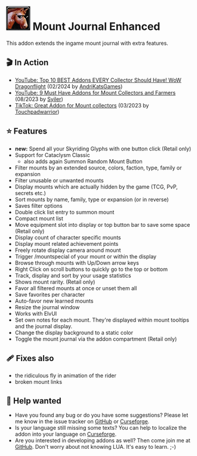 # ![Logo](https://raw.githubusercontent.com/exochron/MountJournalEnhanced/master/UI/icons/mje.png) Mount Journal Enhanced
This addon extends the ingame mount journal with extra features.

## 🎬 In Action
- [YouTube: Top 10 BEST Addons EVERY Collector Should Have! WoW Dragonflight](https://www.youtube.com/watch?v=c2a4NKMGimM&t=221s) (02/2024 by [AndriKatsGames](https://www.twitch.tv/andrikatsgames))
- [YouTube: 9 Must Have Addons for Mount Collectors and Farmers](https://www.youtube.com/watch?v=O4Sb1CtPado&t=530s) (08/2023 by [Syiler](https://www.twitch.tv/syiler))
- [TikTok: Great Addon for Mount collectors](https://www.tiktok.com/@touchpadwarrior/video/7216081879886269739) (03/2023 by [Touchpadwarrior](https://www.twitch.tv/touchpadwarrior))

## ⭐ Features
+ **new:** Spend all your Skyriding Glyphs with one button click (Retail only)
+ Support for Cataclysm Classic
    + also adds again Summon Random Mount Button
+ Filter mounts by an extended source, colors, faction, type, family or expansion
+ Filter unusable or unwanted mounts
+ Display mounts which are actually hidden by the game (TCG, PvP, secrets etc.)
+ Sort mounts by name, family, type or expansion (or in reverse)
+ Saves filter options
+ Double click list entry to summon mount
+ Compact mount list
+ Move equipment slot into display or top button bar to save some space (Retail only)
+ Display count of character specific mounts
+ Display mount related achievement points
+ Freely rotate display camera around mount
+ Trigger /mountspecial of your mount or within the display
+ Browse through mounts with Up/Down arrow keys
+ Right Click on scroll buttons to quickly go to the top or bottom
+ Track, display and sort by your usage statistics
+ Shows mount rarity. (Retail only)
+ Favor all filtered mounts at once or unset them all
+ Save favorites per character
+ Auto-favor new learned mounts
+ Resize the journal window
+ Works with ElvUI
+ Set own notes for each mount. They're displayed within mount tooltips and the journal display.
+ Change the display background to a static color
+ Toggle the mount journal via the addon compartment (Retail only)

## 🩹 Fixes also
+ the ridiculous fly in animation of the rider
+ broken mount links

## 🙋 Help wanted
- Have you found any bug or do you have some suggestions? Please let me know in the issue tracker on [GitHub](https://github.com/exochron/MountJournalEnhanced/issues) or [Curseforge](https://www.curseforge.com/wow/addons/mount-journal-enhanced/issues).
- Is your language still missing some texts? You can help to localize the addon into your language on [Curseforge](https://www.curseforge.com/wow/addons/mount-journal-enhanced/localization).
- Are you interested in developing addons as well? Then come join me at [GitHub](https://github.com/exochron/MountJournalEnhanced). Don't worry about not knowing LUA. It's easy to learn. ;-)
